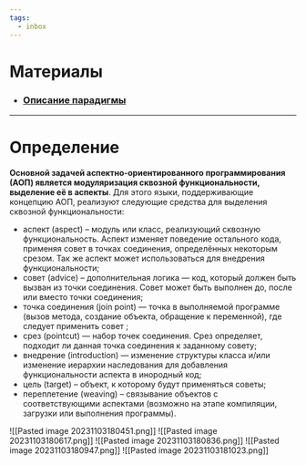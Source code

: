 ```yaml
---
tags:
  - inbox
---
```


# Материалы
- ### [Описание парадигмы](https://habr.com/ru/articles/114649/)

---
# Определение

**Основной задачей аспектно-ориентированного программирования (АОП) является модуляризация сквозной функциональности, выделение её в аспекты**. Для этого языки, поддерживающие концепцию АОП, реализуют следующие средства для выделения сквозной функциональности:  

- аспект (aspect) – модуль или класс, реализующий сквозную функциональность. Аспект изменяет поведение остального кода, применяя совет в точках соединения, определённых некоторым срезом. Так же аспект может использоваться для внедрения функциональности;
- совет (advice) – дополнительная логика — код, который должен быть вызван из точки соединения. Совет может быть выполнен до, после или вместо точки соединения;
- точка соединения (join point) — точка в выполняемой программе (вызов метода, создание объекта, обращение к переменной), где следует применить совет ;
- срез (pointcut) — набор точек соединения. Срез определяет, подходит ли данная точка соединения к заданному совету;
- внедрение (introduction) — изменение структуры класса и/или изменение иерархии наследования для добавления функциональности аспекта в инородный код;
- цель (target) – объект, к которому будут применяться советы;
- переплетение (weaving) – связывание объектов с соответствующими аспектами (возможно на этапе компиляции, загрузки или выполнения программы).

![[Pasted image 20231103180451.png]]
![[Pasted image 20231103180617.png]]
![[Pasted image 20231103180836.png]]
![[Pasted image 20231103180947.png]]
![[Pasted image 20231103181023.png]]